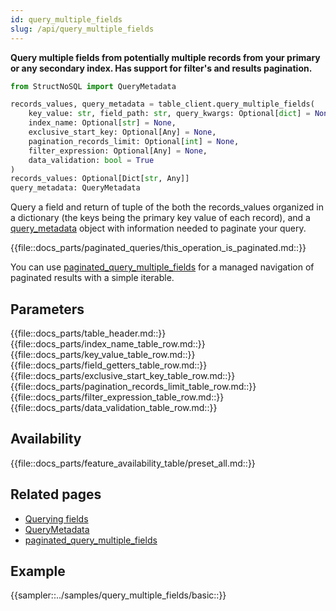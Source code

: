 ```yaml
---
id: query_multiple_fields
slug: /api/query_multiple_fields
---
```


**Query multiple fields from potentially multiple records from your primary or any secondary index. 
Has support for filter's and results pagination.**

```python
from StructNoSQL import QueryMetadata

records_values, query_metadata = table_client.query_multiple_fields(
    key_value: str, field_path: str, query_kwargs: Optional[dict] = None,
    index_name: Optional[str] = None,
    exclusive_start_key: Optional[Any] = None,
    pagination_records_limit: Optional[int] = None,
    filter_expression: Optional[Any] = None, 
    data_validation: bool = True
) 
records_values: Optional[Dict[str, Any]]
query_metadata: QueryMetadata
``` 

Query a field and return of tuple of the both the records_values organized in a dictionary (the keys being the primary key
value of each record), and a [query_metadata](../api/QueryMetadata) object with information needed to paginate your query. 

{{file::docs_parts/paginated_queries/this_operation_is_paginated.md::}}

You can use [paginated_query_multiple_fields](../api/paginated_query_multiple_fields.md) for a managed navigation of 
paginated results with a simple iterable.

## Parameters
{{file::docs_parts/table_header.md::}}
{{file::docs_parts/index_name_table_row.md::}}
{{file::docs_parts/key_value_table_row.md::}}
{{file::docs_parts/field_getters_table_row.md::}}
{{file::docs_parts/exclusive_start_key_table_row.md::}}
{{file::docs_parts/pagination_records_limit_table_row.md::}}
{{file::docs_parts/filter_expression_table_row.md::}}
{{file::docs_parts/data_validation_table_row.md::}}
 
## Availability
{{file::docs_parts/feature_availability_table/preset_all.md::}}

## Related pages
- [Querying fields](../basics/querying_fields)
- [QueryMetadata](../api/QueryMetadata)
- [paginated_query_multiple_fields](../api/paginated_query_multiple_fields)

## Example
{{sampler::../samples/query_multiple_fields/basic::}}
 